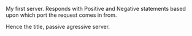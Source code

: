 My first server. Responds with Positive and Negative statements based upon which port the request comes in from.

Hence the title, passive agressive server.

